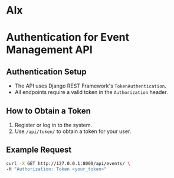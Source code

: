 # Alx
# Authentication for Event Management API

## Authentication Setup
- The API uses Django REST Framework's `TokenAuthentication`.
- All endpoints require a valid token in the `Authorization` header.

## How to Obtain a Token
1. Register or log in to the system.
2. Use `/api/token/` to obtain a token for your user.

## Example Request
```bash
curl -X GET http://127.0.0.1:8000/api/events/ \
-H "Authorization: Token <your_token>"
